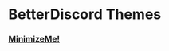 # BetterDiscord Themes
### [MinimizeMe!](https://github.com/dvcky/BetterDiscord/tree/master/themes/MinimizeMe)
